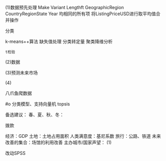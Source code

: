 (1)数据预先处理
Make	Variant	Lengthft	GeographicRegion	CountryRegionState	Year
均相同的所有项
将ListingPriceUSD进行取平均值合并操作

分类

k-means++算法
缺失值处理
分类转定量
聚类降维分析


    t检验
(2)数据

(3)预测未来市场

(4)

八爪鱼爬数据

#o
分类模型、支持向量机
topsis

备选建议：
春、夏、秋、冬：

拨款

经济：GDP 
土地：土地占用面积
人类满意度：基尼系数
旅行：公路、铁道
未来改善的集合：场馆的利用改善
主办城市/国家声望：
(1)

改动SPSS
